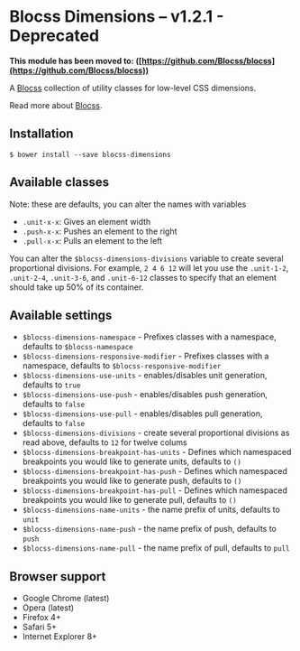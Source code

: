 # Blocss Dimensions – v1.2.1 - Deprecated

**This module has been moved to: ([https://github.com/Blocss/blocss](https://github.com/Blocss/blocss))**

A [Blocss](https://github.com/Blocss/blocss/) collection of utility classes for low-level CSS dimensions.

Read more about [Blocss](https://blocss.github.io/blocss).

## Installation

    $ bower install --save blocss-dimensions

## Available classes
Note: these are defaults, you can alter the names with variables

* `.unit-x-x`: Gives an element width
* `.push-x-x`: Pushes an element to the right
* `.pull-x-x`: Pulls an element to the left

You can alter the `$blocss-dimensions-divisions` variable to create several proportional divisions.
For example, `2 4 6 12` will let you use the `.unit-1-2`, `.unit-2-4`, `.unit-3-6`, and
`.unit-6-12` classes to specify that an element should take up 50% of its container.

## Available settings

* `$blocss-dimensions-namespace` - Prefixes classes with a namespace, defaults to `$blocss-namespace`
* `$blocss-dimensions-responsive-modifier` - Prefixes classes with a namespace, defaults to `$blocss-responsive-modifier`
* `$blocss-dimensions-use-units` - enables/disables unit generation, defaults to `true`
* `$blocss-dimensions-use-push` - enables/disables push generation, defaults to `false`
* `$blocss-dimensions-use-pull` - enables/disables pull generation, defaults to `false`
* `$blocss-dimensions-divisions` - create several proportional divisions as read above, defaults to `12` for twelve colums
* `$blocss-dimensions-breakpoint-has-units` - Defines which namespaced breakpoints you would like to generate units, defaults to `()`
* `$blocss-dimensions-breakpoint-has-push` - Defines which namespaced breakpoints you would like to generate push, defaults to `()`
* `$blocss-dimensions-breakpoint-has-pull` - Defines which namespaced breakpoints you would like to generate pull, defaults to `()`
* `$blocss-dimensions-name-units` - the name prefix of units, defaults to `unit`
* `$blocss-dimensions-name-push` - the name prefix of push, defaults to `push`
* `$blocss-dimensions-name-pull` - the name prefix of pull, defaults to `pull`

## Browser support

* Google Chrome (latest)
* Opera (latest)
* Firefox 4+
* Safari 5+
* Internet Explorer 8+
